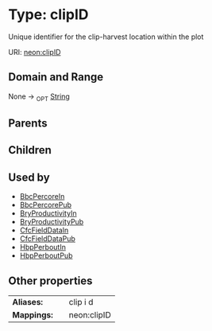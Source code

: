 
# Type: clipID


Unique identifier for the clip-harvest location within the plot

URI: [neon:clipID](https://data.neonscience.org/clipID)


## Domain and Range

None ->  <sub>OPT</sub> [String](types/String.md)

## Parents


## Children


## Used by

 * [BbcPercoreIn](BbcPercoreIn.md)
 * [BbcPercorePub](BbcPercorePub.md)
 * [BryProductivityIn](BryProductivityIn.md)
 * [BryProductivityPub](BryProductivityPub.md)
 * [CfcFieldDataIn](CfcFieldDataIn.md)
 * [CfcFieldDataPub](CfcFieldDataPub.md)
 * [HbpPerboutIn](HbpPerboutIn.md)
 * [HbpPerboutPub](HbpPerboutPub.md)

## Other properties

|  |  |  |
| --- | --- | --- |
| **Aliases:** | | clip i d |
| **Mappings:** | | neon:clipID |

